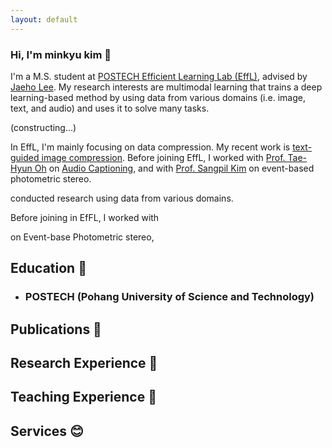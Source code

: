 ```yaml
---
layout: default
---
```


### Hi, I'm minkyu kim 👋
I'm a M.S. student at [POSTECH Efficient Learning Lab (EffL)](http://effl.postech.ac.kr), advised by [Jaeho Lee](https://jaeho-lee.github.io). My research interests are multimodal learning that trains a deep learning-based method by using data from various domains (i.e. image, text, and audio) and uses it to solve many tasks. 

(constructing...)

In EffL, I'm mainly focusing on data compression. My recent work is [text-guided image compression](https://taco-nic.github.io). Before joining EffL, I worked with [Prof. Tae-Hyun Oh](https://ami.postech.ac.kr/members/tae-hyun-oh) on [Audio Captioning](https://prefixaac.github.io), and with [Prof. Sangpil Kim](https://kuaicv.com/professor/) on event-based photometric stereo.




conducted research using data from various domains.

Before joining in EfFL, I worked with 

  on Event-base Photometric stereo, 



<!--Text can be **bold**, _italic_, or ~~strikethrough~~. -->

## Education 🏫

* ### POSTECH (Pohang University of Science and Technology) 

## Publications 📜

## Research Experience 🔬

## Teaching Experience  📝

## Services 😊

<!--[Link to another page](./another-page.html).

There should be whitespace between paragraphs.

There should be whitespace between paragraphs. We recommend including a README, or a file with information about your project.

# Header 1

This is a normal paragraph following a header. GitHub is a code hosting platform for version control and collaboration. It lets you and others work together on projects from anywhere.

## Header 2

> This is a blockquote following a header.
>
> When something is important enough, you do it even if the odds are not in your favor.

### Header 3

```js
// Javascript code with syntax highlighting.
var fun = function lang(l) {
  dateformat.i18n = require('./lang/' + l)
  return true;
}
```

```ruby
# Ruby code with syntax highlighting
GitHubPages::Dependencies.gems.each do |gem, version|
  s.add_dependency(gem, "= #{version}")
end
```

#### Header 4

*   This is an unordered list following a header.
*   This is an unordered list following a header.
*   This is an unordered list following a header.

##### Header 5

1.  This is an ordered list following a header.
2.  This is an ordered list following a header.
3.  This is an ordered list following a header.

###### Header 6

| head1        | head two          | three |
|:-------------|:------------------|:------|
| ok           | good swedish fish | nice  |
| out of stock | good and plenty   | nice  |
| ok           | good `oreos`      | hmm   |
| ok           | good `zoute` drop | yumm  |

### There's a horizontal rule below this.

* * *

### Here is an unordered list:

*   Item foo
*   Item bar
*   Item baz
*   Item zip

### And an ordered list:

1.  Item one
1.  Item two
1.  Item three
1.  Item four

### And a nested list:

- level 1 item
  - level 2 item
  - level 2 item
    - level 3 item
    - level 3 item
- level 1 item
  - level 2 item
  - level 2 item
  - level 2 item
- level 1 item
  - level 2 item
  - level 2 item
- level 1 item

### Small image

![Octocat](https://github.githubassets.com/images/icons/emoji/octocat.png)

### Large image

![Branching](https://guides.github.com/activities/hello-world/branching.png)


### Definition lists can be used with HTML syntax.

<dl>
<dt>Name</dt>
<dd>Godzilla</dd>
<dt>Born</dt>
<dd>1952</dd>
<dt>Birthplace</dt>
<dd>Japan</dd>
<dt>Color</dt>
<dd>Green</dd>
</dl>

```
Long, single-line code blocks should not wrap. They should horizontally scroll if they are too long. This line should be long enough to demonstrate this.
```

```
The final element.
```
 -->